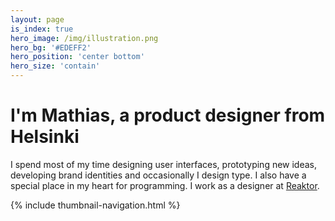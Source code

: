 ```yaml
---
layout: page
is_index: true
hero_image: /img/illustration.png
hero_bg: '#EDEFF2'
hero_position: 'center bottom'
hero_size: 'contain'
---
```


<h1 class="title">I'm Mathias, a product designer from Helsinki</h1>

I spend most of my time designing user interfaces, prototyping new ideas, developing brand identities and occasionally I design type. I also have a special place in my heart for programming. I work as a designer at <a href="http://reaktor.com">Reaktor</a>.

<div class="space"></div>

{% include thumbnail-navigation.html %}